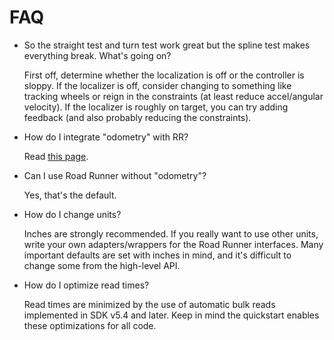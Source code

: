 # FAQ

- So the straight test and turn test work great but the spline test makes everything break. What's going on?

    First off, determine whether the localization is off or the controller is sloppy. If the localizer is off, consider changing to something like tracking wheels or reign in the constraints (at least reduce accel/angular velocity). If the localizer is roughly on target, you can try adding feedback (and also probably reducing the constraints).

- How do I integrate "odometry" with RR?

    Read [this page](../tour/kinematics.md).

- Can I use Road Runner without "odometry"?

    Yes, that's the default.

- How do I change units?

    Inches are strongly recommended. If you really want to use other units, write your own adapters/wrappers for the Road Runner interfaces. Many important defaults are set with inches in mind, and it's difficult to change some from the high-level API.

- How do I optimize read times?

    Read times are minimized by the use of automatic bulk reads implemented in SDK v5.4 and later. Keep in mind the quickstart enables these optimizations for all code.
